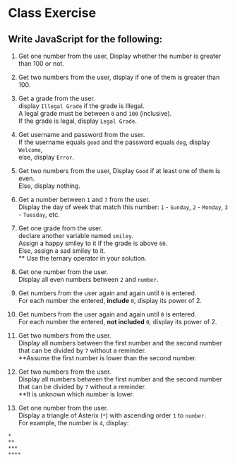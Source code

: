 # Class Exercise

## Write JavaScript for the following:

1. Get one number from the user, Display whether the number is greater than 100 or not.

2. Get two numbers from the user, display if one of them is greater than 100.

3. Get a grade from the user.  
   display `Illegal Grade` if the grade is Illegal.  
   A legal grade must be between `0` and `100` (inclusive).  
   If the grade is legal, display `Legal Grade`.

4. Get username and password from the user.  
   If the username equals `good` and the password equals `dog`, display `Welcome`,  
   else, display `Error`.

5. Get two numbers from the user, Display `Good` if at least one of them is even.  
   Else, display nothing.

6. Get a number between `1` and `7` from the user.  
   Display the day of week that match this number:
   `1` - `Sunday`, `2` - `Monday`, `3` - `Tuesday`, etc.

7. Get one grade from the user.  
   declare another variable named `smiley`.  
   Assign a happy smiley to it if the grade is above `60`.  
   Else, assign a sad smiley to it.  
   \*\* Use the ternary operator in your solution.

8. Get one number from the user.  
   Display all even numbers between `2` and `number`.

9. Get numbers from the user again and again until `0` is entered.  
   For each number the entered, **include** `0`, display its power of 2.

10. Get numbers from the user again and again until `0` is entered.  
    For each number the entered, **not included** `0`, display its power of 2.

11. Get two numbers from the user.  
    Display all numbers between the first number and the second number that can be divided by `7` without a reminder.  
    \*\*Assume the first number is lower than the second number.

12. Get two numbers from the user.  
    Display all numbers between the first number and the second number that can be divided by `7` without a reminder.  
    \*\*It is unknown which number is lower.

13. Get one number from the user.  
    Display a triangle of Asterix (`*`) with ascending order `1` to `number`.  
    For example, the number is `4`, display:

```
*
**
***
****
```
